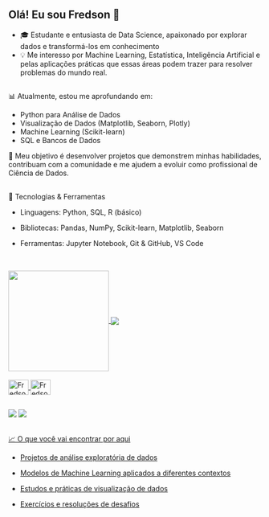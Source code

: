 ## Olá! Eu sou Fredson 👋


- 🎓 Estudante e entusiasta de Data Science, apaixonado por explorar dados e transformá-los em conhecimento
- 💡 Me interesso por Machine Learning, Estatística, Inteligência Artificial e pelas aplicações práticas que essas áreas podem trazer para resolver problemas do mundo real.

##

📊 Atualmente, estou me aprofundando em: 
- Python para Análise de Dados
- Visualização de Dados (Matplotlib, Seaborn, Plotly)
- Machine Learning (Scikit-learn)
- SQL e Bancos de Dados

 🚀 Meu objetivo é desenvolver projetos que demonstrem minhas habilidades, contribuam com a comunidade e me ajudem a evoluir como profissional de Ciência de Dados. 

 ##

 🔧 Tecnologias & Ferramentas

- Linguagens: Python, SQL, R (básico)

- Bibliotecas: Pandas, NumPy, Scikit-learn, Matplotlib, Seaborn

- Ferramentas: Jupyter Notebook, Git & GitHub, VS Code
  ##
<div style="display: inline_block"><br>
  <a href="https://github.com/Fredson-db">
    <img height=200 align="center" src="https://github-readme-stats.vercel.app/api?username=Fredson-dba&show_icons=true&theme=dark#gh-dark-mode-only"/>
    <img align="center" src="https://github-readme-stats.vercel.app/api/top-langs/?username=Fredson-dba&size_weight=0.5&count_weight=0.5" />
</div>

<div style="display: inline_block"><br>
  <link rel="stylesheet" type='text/css' href="https://cdn.jsdelivr.net/gh/devicons/devicon@latest/devicon.min.css" />
  <img align="center" alt=Fredson-dba-sql" height="30" width="40" src="https://cdn.jsdelivr.net/gh/devicons/devicon@latest/icons/azuresqldatabase/azuresqldatabase-original.svg" />
  <img align="center" alt=Fredson-dba-py" height="30" width="40" src="https://cdn.jsdelivr.net/gh/devicons/devicon@latest/icons/python/python-original-wordmark.svg" />
      
</div>

##

<div>
<a href = "mailto:fredson.magalhaes@gmail.com"><img src = "https://img.shields.io/badge/Gmail-D14836?style=for-the-badge&logo=gmail&logoColor=white" target="_blank"></a>
<a href = "https://www.linkedin.com/in/fredson-magalhaes/" target="_blank"><img src= "https://img.shields.io/badge/LinkedIn-0077B5?style=for-the-badge&logo=linkedin&logoColor=white" target="_blank"</a>
</div>



##

📈 O que você vai encontrar por aqui

- Projetos de análise exploratória de dados

- Modelos de Machine Learning aplicados a diferentes contextos

- Estudos e práticas de visualização de dados

- Exercícios e resoluções de desafios

